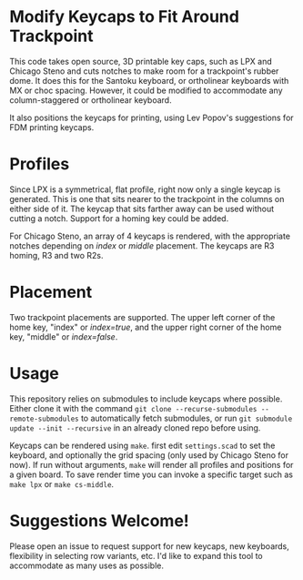 # Modify Keycaps to Fit Around Trackpoint
This code takes open source, 3D printable key caps, such as LPX and Chicago Steno and cuts notches to make room for a trackpoint's rubber dome. It does this for the Santoku keyboard, or ortholinear keyboards with MX or choc spacing. However, it could be modified to accommodate any column-staggered or ortholinear keyboard.

It also positions the keycaps for printing, using Lev Popov's suggestions for FDM printing keycaps.

# Profiles
Since LPX is a symmetrical, flat profile, right now only a single keycap is generated. This is one that sits nearer to the trackpoint in the columns on either side of it.  The keycap that sits farther away can be used without cutting a notch. Support for a homing key could be added.

For Chicago Steno, an array of 4 keycaps is rendered, with the appropriate notches depending on *index* or *middle* placement. The keycaps are R3 homing, R3 and two R2s.

# Placement
Two trackpoint placements are supported. The upper left corner of the home key, "index" or *index=true*, and the upper right corner of the home key, "middle" or *index=false*.

# Usage
This repository relies on submodules to include keycaps where possible. Either clone it with the command `git clone --recurse-submodules --remote-submodules` to automatically fetch submodules, or run `git submodule update --init --recursive` in an already cloned repo before using.

Keycaps can be rendered using `make`. first edit `settings.scad` to set the keyboard, and optionally the grid spacing (only used by Chicago Steno for now). If run without arguments, `make` will render all profiles and positions for a given board. To save render time you can invoke a specific target such as `make lpx` or `make cs-middle`.

# Suggestions Welcome!
Please open an issue to request support for new keycaps, new keyboards, flexibility in selecting row variants, etc. I'd like to expand this tool to accommodate as many uses as possible.
